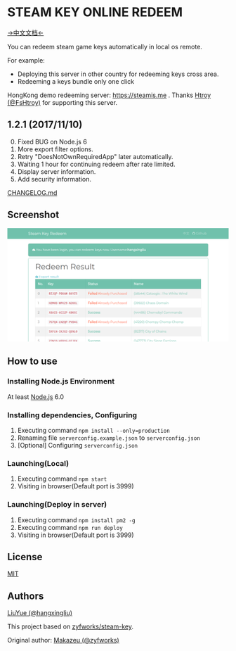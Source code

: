 # STEAM KEY ONLINE REDEEM

[->中文文档<-](README.zh-CN.md)

You can redeem steam game keys automatically in local os remote.

For example:

- Deploying this server in other country for redeeming keys cross area.
- Redeeming a keys bundle only one click

HongKong demo redeeming server: <https://steamis.me> .
Thanks [Htroy (@FsHtroy)](https://github.com/FsHtroy) for supporting this server.

## 1.2.1 (2017/11/10)

0. Fixed BUG on Node.js 6
1. More export filter options.
2. Retry "DoesNotOwnRequiredApp" later automatically.
3. Waiting 1 hour for continuing redeem after rate limited.
4. Display server information.
5. Add security information.

[CHANGELOG.md](CHANGELOG.md)

## Screenshot

![](screenshots/screenshot.png)


## How to use

### Installing Node.js Environment

At least
[Node.js](https://nodejs.org/en/)
6.0

### Installing dependencies, Configuring 

1. Executing command `npm install --only=production`
2. Renaming file `serverconfig.example.json` to `serverconfig.json`
3. [Optional] Configuring `serverconfig.json`

### Launching(Local)

1. Executing command `npm start`
2. Visiting in browser(Default port is 3999)

### Launching(Deploy in server)

1. Executing command `npm install pm2 -g`
2. Executing command `npm run deploy`
3. Visiting in browser(Default port is 3999)

## License

[MIT](LICENSE)

## Authors

[LiuYue (@hangxingliu)](https://github.com/hangxingliu)

This project based on [zyfworks/steam-key][ORIGINAL_REPO].

Original author: [Makazeu (@zyfworks)](https://github.com/zyfworks)



[ORIGINAL_REPO]: https://github.com/zyfworks

